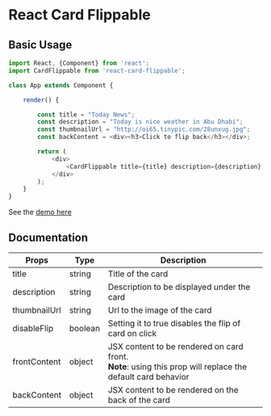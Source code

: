 # React Card Flippable


## Basic Usage

```javascript
import React, {Component} from 'react';
import CardFlippable from 'react-card-flippable';

class App extends Component {

    render() {

        const title = "Today News";
        const description = "Today is nice weather in Abu Dhabi";
        const thumbnailUrl = "http://oi65.tinypic.com/28unxug.jpg";
        const backContent = <div><h3>Click to flip back</h3></div>;

        return (
            <div>
                <CardFlippable title={title} description={description} thumbnailUrl={thumbnailUrl} backContent={backContent} />
            </div>
        );
    }
}

```

See the [demo here](https://plnkr.co/edit/3QbdTUWfWjf4cVTzaJmx?p=preview)

## Documentation

| Props        | Type    | Description                                                                                               |
|--------------|---------|-----------------------------------------------------------------------------------------------------------|
| title        | string  | Title of the card                                                                                         |
| description  | string  | Description to be displayed under the card                                                                |
| thumbnailUrl | string  | Url to the image of the card                                                                              |
| disableFlip  | boolean | Setting it to true disables the flip of card on click                                                     |
| frontContent | object  | JSX content to be rendered on card front. <br> **Note**: using this prop will replace the default card behavior |
| backContent  | object  | JSX content to be rendered on the back of the card                                                        |